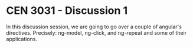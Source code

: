 # CEN 3031 - Discussion 1

In this discussion session, we are going to go over a couple of angular's directives. Precisely: ng-model, ng-click, and ng-repeat and some of their applications.
